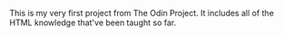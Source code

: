 This is my very first project from The Odin Project. It includes all of the HTML knowledge that've been taught so far.
